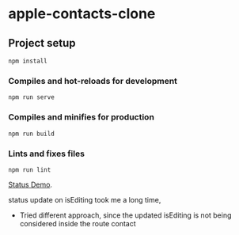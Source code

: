 # apple-contacts-clone

## Project setup
```
npm install
```

### Compiles and hot-reloads for development
```
npm run serve
```

### Compiles and minifies for production
```
npm run build
```

### Lints and fixes files
```
npm run lint
```

[Status Demo](https://infallible-sammet-50268e.netlify.app/#/).


status update on isEditing took me a long time,
- Tried different approach, since the updated isEditing is not being considered inside the route contact